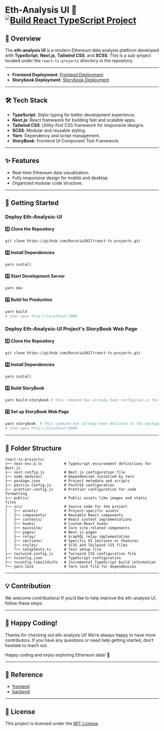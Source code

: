 # **Eth-Analysis UI** 🚀  [![Build React TypeScript Project](https://github.com/Rurutia1027/react-ts-projects/actions/workflows/build.yml/badge.svg?branch=master)](https://github.com/Rurutia1027/react-ts-projects/actions/workflows/build.yml)

## **📖 Overview**
The **eth-analysis UI** is a modern Ethereum data analysis platform developed with **TypeScript**, **Next.js**, **Tailwind CSS**, and **SCSS**. This is a sub-project located under the `react-ts-projects` directory in the repository.

---
- **Frontend Deployment**: [Frontend Deployment](https://eth-analysis-ui.vercel.app/)
- **Storybook Deployment**: [Storybook Deployment](https://eth-storybook.vercel.app)
---

## **🛠️ Tech Stack**
- **TypeScript**: Static typing for better development experience.
- **Next.js**: React framework for building fast and scalable apps.
- **Tailwind CSS**: Utility-first CSS framework for responsive designs.
- **SCSS**: Modular and reusable styling.
- **Yarn**: Dependency and script management.
- **StoryBook**: Frontend UI Component Test Framework. 

---

## **✨ Features**
- Real-time Ethereum data visualization.
- Fully responsive design for mobile and desktop.
- Organized modular code structure.

---

## **🚀 Getting Started**

### Deploy Eth-Analysis-UI 

#### **1️⃣ Clone the Repository**
```bash
git clone https://github.com/Rurutia1027/react-ts-projects.git
```

#### **2️⃣ Install Dependencies**
```bash 
yarn install
```

#### **3️⃣ Start Development Server**
```bash 
yarn dev
```

#### **4️⃣ Build for Production**
```bash 
yarn build
# then open http://localhost:3000 
```

### Deploy Eth-Analysis-UI Project's StoryBook Web Page 
#### **1️⃣ Clone the Repository**
```bash
git clone https://github.com/Rurutia1027/react-ts-projects.git
```

#### **2️⃣ Install Dependencies**
```bash
yarn install 
```

#### **3️⃣ Build StoryBook**
```bash
yarn build-storybook # this command has already been configured in the package.json 
```

#### **4️⃣ Set up StoryBook Web Page**
```bash
yarn storybook  # this command has already been declared in the package.json 
# then open http://localhost:6006 
```

--- 

## 📂 **Folder Structure**
```
react-ts-projects/
├── next-env.d.ts          # TypeScript environment definitions for Next.js
├── next.config.js         # Next.js configuration file
├── node_modules/          # Dependencies installed by Yarn
├── package.json           # Project metadata and scripts
├── postcss.config.js      # PostCSS configuration
├── prettier.config.js     # Prettier configuration for code formatting
├── public/                # Public assets like images and static files
├── src/                   # Source code for the project
│   ├── assets/            # Project-specific assets
│   ├── components/        # Reusable React components
│   ├── contexts/          # React context implementations
│   ├── hooks/             # Custom React hooks
│   ├── mainsite/          # Core site-related components
│   ├── pages/             # Next.js pages
│   ├── relay/             # GraphQL relay implementation  
│   ├── sections/          # Specific UI sections or features
│   ├── styles/            # SCSS and Tailwind CSS files
│   └── setupTests.ts      # Test setup file
├── tailwind.config.js     # Tailwind CSS configuration file
├── tsconfig.json          # TypeScript configuration
├── tsconfig.tsbuildinfo   # Incremental TypeScript build information
└── yarn.lock              # Yarn lock file for dependencies
```
---

## 💡 Contribution

We welcome contributions! If you’d like to help improve the eth-analysis UI, follow these steps:


---
## 🎉 Happy Coding!

Thanks for checking out eth-analysis UI! We’re always happy to have more contributors. If you have any questions or need help getting started, don’t hesitate to reach out.

Happy coding and enjoy exploring Ethereum data! 🚀

---

## 📝 Reference 
- [frontend](https://github.com/ultrasoundmoney/frontend)
- [backend](https://github.com/ultrasoundmoney/eth-analysis-rs)

---

## 📜 License
This project is licensed under the [MIT License](./LICENSE).
